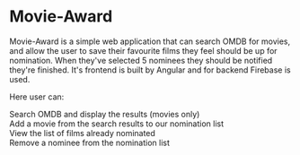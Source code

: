 # Movie-Award

Movie-Award is a simple web application that can search OMDB for movies, and allow the user to save their favourite films they feel should be up for nomination. When they've selected 5 nominees they should be notified they're finished. It's frontend is built by Angular and for backend Firebase is used.

Here user can:

Search OMDB and display the results (movies only)  
Add a movie from the search results to our nomination list  
View the list of films already nominated  
Remove a nominee from the nomination list  

